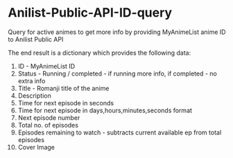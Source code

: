 # Anilist-Public-API-ID-query

Query for active animes to get more info by providing MyAnimeList anime ID to Anilist Public API

The end result is a dictionary which provides the following data:

1. ID - MyAnimeList ID
2. Status - Running / completed - if running more info, if completed - no extra info
3. Title - Romanji title of the anime
4. Description
5. Time for next episode in seconds
6. Time for next episode in days,hours,minutes,seconds format
7. Next episode number
8. Total no. of episodes
9. Episodes remaining to watch - subtracts current available ep from total episodes
10. Cover Image


